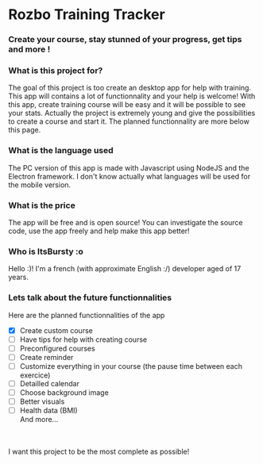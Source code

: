 # Rozbo Training Tracker
### Create your course, stay stunned of your progress, get tips and more !


### **What is this project for?**
The goal of this project is too create an desktop app for help with training. This app will contains a lot of functionnality and your help is welcome! With this app, create training course will be easy and it will be possible to see your stats. Actually the project is extremely young and give the possibilities to create a course and start it. The planned functionnality are more below this page.

### **What is the language used**
The PC version of this app is made with Javascript using NodeJS and the Electron framework. I don't know actually what languages will be used for the mobile version.

### **What is the price**
The app will be free and is open source! You can investigate the source code, use the app freely and help make this app better!

### **Who is ItsBursty :o**
Hello :)! I'm a french (with approximate English :/) developer aged of 17 years.

### **Lets talk about the future functionnalities**
Here are the planned functionnalities of the app</br>
- [x] Create custom course
- [ ] Have tips for help with creating course
- [ ] Preconfigured courses
- [ ] Create reminder
- [ ] Customize everything in your course (the pause time between each exercice)
- [ ] Detailled calendar
- [ ] Choose background image
- [ ] Better visuals
- [ ] Health data (BMI)
</br>And more...

</br></br>I want this project to be the most complete as possible!